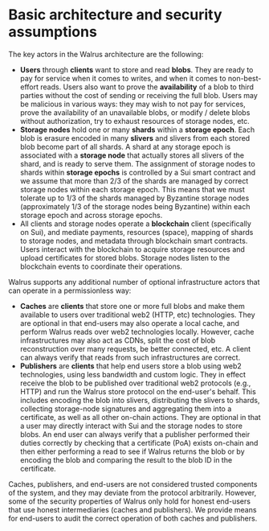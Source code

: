 # Basic architecture and security assumptions

The key actors in the Walrus architecture are the following:

- **Users** through **clients** want to store and read **blobs**. They are ready to pay for service
  when it comes to writes, and when it comes to non-best-effort reads. Users also want to prove
  the **availability** of a blob to third parties without the cost of sending or receiving the full
  blob. Users may be malicious in various ways: they may wish to not pay for services, prove the
  availability of an unavailable blobs, or modify / delete blobs without authorization, try to
  exhaust resources of storage nodes, etc.
- **Storage nodes** hold one or many **shards** within a **storage epoch**. Each blob is erasure
  encoded in many **slivers** and slivers from each stored blob become part of all shards. A shard
  at any storage epoch is associated with a **storage node** that actually stores all slivers of
  the shard, and is ready to serve them. The assignment of storage nodes to shards within
  **storage epochs** is controlled by a Sui smart contract and we assume that more than 2/3 of the
  shards are managed by correct storage nodes within each storage epoch. This means that we must
  tolerate up to 1/3 of the shards managed by Byzantine storage nodes (approximately 1/3 of the
  storage nodes being Byzantine) within each storage epoch and across storage epochs.
- All clients and storage nodes operate a **blockchain** client (specifically on Sui), and mediate
  payments, resources (space), mapping of shards to storage nodes, and metadata through blockchain
  smart contracts. Users interact with the blockchain to acquire storage resources and upload
  certificates for stored blobs. Storage nodes listen to the blockchain events to coordinate
  their operations.

Walrus supports any additional number of optional infrastructure actors that can operate in a
permissionless way:

- **Caches** are **clients** that store one or more full blobs and make them available to users
  over traditional web2 (HTTP, etc) technologies. They are optional in that end-users may also
  operate a local cache, and perform Walrus reads over web2 technologies locally. However, cache
  infrastructures may also act as CDNs, split the cost of blob reconstruction over many requests,
  be better connected, etc. A client can always verify that reads from such infrastructures
  are correct.
- **Publishers** are **clients** that help end users store a blob using web2 technologies,
  using less bandwidth and custom logic. They in effect receive the blob to be published over
  traditional web2 protocols (e.g., HTTP) and run the Walrus store protocol on the end-user's
  behalf. This includes encoding the blob into slivers, distributing the slivers to shards,
  collecting storage-node signatures and aggregating them into a certificate, as well as all
  other on-chain actions. They are optional in that a user may directly interact with Sui and
  the storage nodes to store blobs. An end user can always verify that a publisher
  performed their duties correctly by checking that a certificate (PoA) exists on-chain
  and then either performing a read to see if Walrus returns the blob or by encoding the blob
  and comparing the result to the blob ID in the certificate.

Caches, publishers, and end-users are not considered trusted components of the system, and they may
deviate from the protocol arbitrarily. However, some of the security properties of Walrus only hold
for honest end-users that use honest intermediaries (caches and publishers). We provide means for
end-users to audit the correct operation of both caches and publishers.
